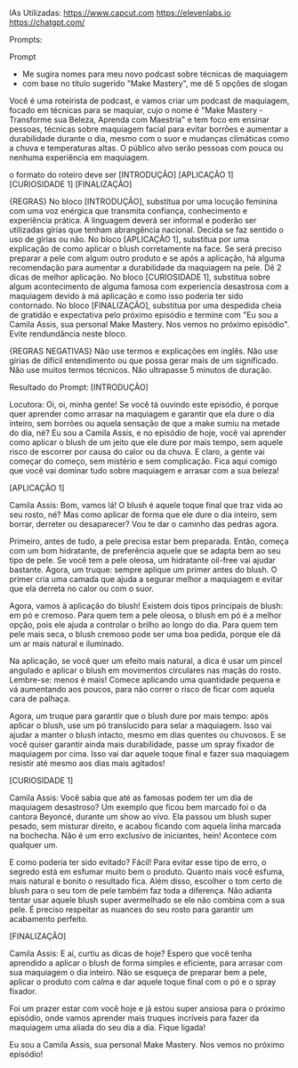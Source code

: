 IAs Utilizadas:
https://www.capcut.com
https://elevenlabs.io
https://chatgpt.com/

Prompts:

Prompt
- Me sugira nomes para meu novo podcast sobre técnicas de maquiagem
- com base no título sugerido "Make Mastery", me dê 5 opções de slogan

Você é uma roteirista de podcast, e vamos criar um podcast de maquiagem, focado em técnicas para se maquiar, cujo o nome é "Make Mastery - Transforme sua Beleza, Aprenda com Maestria" e tem foco em ensinar pessoas, técnicas sobre maquiagem facial para evitar borrões e aumentar a durabilidade durante o dia, mesmo com o suor e mudanças climáticas como a chuva e temperaturas altas.
O público alvo serão pessoas com pouca ou nenhuma experiência em maquiagem.

o formato do roteiro deve ser
[INTRODUÇÃO]
[APLICAÇÃO 1]
[CURIOSIDADE 1]
[FINALIZAÇÃO]

{REGRAS}
No bloco [INTRODUÇÃO], substitua por uma locução feminina com uma voz enérgica que transmita confiança, conhecimento e experiência prática. A linguagem deverá ser informal e poderão ser utilizadas gírias que tenham abrangência nacional. Decida se faz sentido o uso de gírias ou não.
No bloco [APLICAÇÃO 1], substitua por uma explicação de como aplicar o blush corretamente na face. Se será preciso preparar a pele com algum outro produto e se após a aplicação, há alguma recomendação para aumentar a durabilidade da maquiagem na pele. Dê 2 dicas de melhor aplicação.
No bloco [CURIOSIDADE 1], substitua sobre algum acontecimento de alguma famosa com experiencia desastrosa com a maquiagem devido à má aplicação e como isso poderia ter sido contornado.
No bloco [FINALIZAÇÃO], substitua por uma despedida cheia de gratidão e expectativa pelo próximo episódio e termine com "Eu sou a Camila Assis, sua personal Make Mastery. Nos vemos no próximo episódio". Evite rendundância neste bloco.

{REGRAS NEGATIVAS}
Não use termos e explicações em inglês.
Não use gírias de difícil entendimento ou que possa gerar mais de um significado.
Não use muitos termos técnicos.
Não ultrapasse 5 minutos de duração.

Resultado do Prompt:
[INTRODUÇÃO]

Locutora:
Oi, oi, minha gente! Se você tá ouvindo este episódio, é porque quer aprender como arrasar na maquiagem e garantir que ela dure o dia inteiro, sem borrões ou aquela sensação de que a make sumiu na metade do dia, né? Eu sou a Camila Assis, e no episódio de hoje, você vai aprender como aplicar o blush de um jeito que ele dure por mais tempo, sem aquele risco de escorrer por causa do calor ou da chuva. E claro, a gente vai começar do começo, sem mistério e sem complicação. Fica aqui comigo que você vai dominar tudo sobre maquiagem e arrasar com a sua beleza!

[APLICAÇÃO 1]

Camila Assis:
Bom, vamos lá! O blush é aquele toque final que traz vida ao seu rosto, né? Mas como aplicar de forma que ele dure o dia inteiro, sem borrar, derreter ou desaparecer? Vou te dar o caminho das pedras agora.

Primeiro, antes de tudo, a pele precisa estar bem preparada. Então, começa com um bom hidratante, de preferência aquele que se adapta bem ao seu tipo de pele. Se você tem a pele oleosa, um hidratante oil-free vai ajudar bastante. Agora, um truque: sempre aplique um primer antes do blush. O primer cria uma camada que ajuda a segurar melhor a maquiagem e evitar que ela derreta no calor ou com o suor.

Agora, vamos à aplicação do blush! Existem dois tipos principais de blush: em pó e cremoso. Para quem tem a pele oleosa, o blush em pó é a melhor opção, pois ele ajuda a controlar o brilho ao longo do dia. Para quem tem pele mais seca, o blush cremoso pode ser uma boa pedida, porque ele dá um ar mais natural e iluminado.

Na aplicação, se você quer um efeito mais natural, a dica é usar um pincel angulado e aplicar o blush em movimentos circulares nas maçãs do rosto. Lembre-se: menos é mais! Comece aplicando uma quantidade pequena e vá aumentando aos poucos, para não correr o risco de ficar com aquela cara de palhaça.

Agora, um truque para garantir que o blush dure por mais tempo: após aplicar o blush, use um pó translucido para selar a maquiagem. Isso vai ajudar a manter o blush intacto, mesmo em dias quentes ou chuvosos. E se você quiser garantir ainda mais durabilidade, passe um spray fixador de maquiagem por cima. Isso vai dar aquele toque final e fazer sua maquiagem resistir até mesmo aos dias mais agitados!

[CURIOSIDADE 1]

Camila Assis:
Você sabia que até as famosas podem ter um dia de maquiagem desastroso? Um exemplo que ficou bem marcado foi o da cantora Beyoncé, durante um show ao vivo. Ela passou um blush super pesado, sem misturar direito, e acabou ficando com aquela linha marcada na bochecha. Não é um erro exclusivo de iniciantes, hein! Acontece com qualquer um.

E como poderia ter sido evitado? Fácil! Para evitar esse tipo de erro, o segredo está em esfumar muito bem o produto. Quanto mais você esfuma, mais natural e bonito o resultado fica. Além disso, escolher o tom certo de blush para o seu tom de pele também faz toda a diferença. Não adianta tentar usar aquele blush super avermelhado se ele não combina com a sua pele. É preciso respeitar as nuances do seu rosto para garantir um acabamento perfeito.

[FINALIZAÇÃO]

Camila Assis:
E aí, curtiu as dicas de hoje? Espero que você tenha aprendido a aplicar o blush de forma simples e eficiente, para arrasar com sua maquiagem o dia inteiro. Não se esqueça de preparar bem a pele, aplicar o produto com calma e dar aquele toque final com o pó e o spray fixador.

Foi um prazer estar com você hoje e já estou super ansiosa para o próximo episódio, onde vamos aprender mais truques incríveis para fazer da maquiagem uma aliada do seu dia a dia. Fique ligada!

Eu sou a Camila Assis, sua personal Make Mastery. Nos vemos no próximo episódio!
